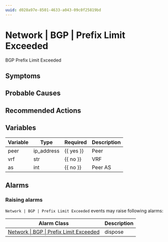 ```yaml
---
uuid: d028a97e-8501-4633-a043-09c0f25819bd
---
```

# Network | BGP | Prefix Limit Exceeded

BGP Prefix Limit Exceeded

## Symptoms

## Probable Causes

## Recommended Actions

## Variables

Variable | Type | Required | Description
--- | --- | --- | ---
peer | ip_address | {{ yes }} | Peer
vrf | str | {{ no }} | VRF
as | int | {{ no }} | Peer AS

## Alarms

### Raising alarms

`Network | BGP | Prefix Limit Exceeded` events may raise following alarms:

Alarm Class | Description
--- | ---
[Network \| BGP \| Prefix Limit Exceeded](../../../alarm-classes/network/bgp/prefix-limit-exceeded.md) | dispose
